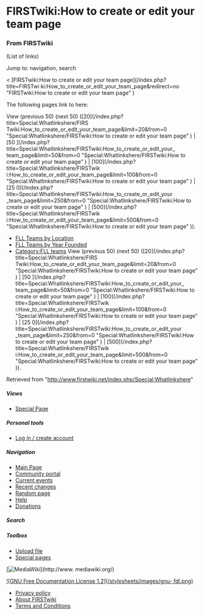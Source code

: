 # FIRSTwiki:How to create or edit your team page

### From FIRSTwiki

(List of links)

Jump to: navigation, search

&lt; [FIRSTwiki:How to create or edit your team page](/index.php?title=FIRSTwi
ki:How_to_create_or_edit_your_team_page&redirect=no "FIRSTwiki:How to create
or edit your team page" )  

The following pages link to here:

View (previous 50) (next 50) ([20](/index.php?title=Special:Whatlinkshere/FIRS
Twiki:How_to_create_or_edit_your_team_page&limit=20&from=0
"Special:Whatlinkshere/FIRSTwiki:How to create or edit your team page" ) | [50
](/index.php?title=Special:Whatlinkshere/FIRSTwiki:How_to_create_or_edit_your_
team_page&limit=50&from=0 "Special:Whatlinkshere/FIRSTwiki:How to create or
edit your team page" ) | [100](/index.php?title=Special:Whatlinkshere/FIRSTwik
i:How_to_create_or_edit_your_team_page&limit=100&from=0
"Special:Whatlinkshere/FIRSTwiki:How to create or edit your team page" ) | [25
0](/index.php?title=Special:Whatlinkshere/FIRSTwiki:How_to_create_or_edit_your
_team_page&limit=250&from=0 "Special:Whatlinkshere/FIRSTwiki:How to create or
edit your team page" ) | [500](/index.php?title=Special:Whatlinkshere/FIRSTwik
i:How_to_create_or_edit_your_team_page&limit=500&from=0
"Special:Whatlinkshere/FIRSTwiki:How to create or edit your team page" )).

  * [FLL Teams by Location](/index.php/FLL_Teams_by_Location "FLL Teams by Location" )
  * [FLL Teams by Year Founded](/index.php/FLL_Teams_by_Year_Founded "FLL Teams by Year Founded" )
  * [Category:FLL teams](/index.php/Category:FLL_teams "Category:FLL teams" )
View (previous 50) (next 50) ([20](/index.php?title=Special:Whatlinkshere/FIRS
Twiki:How_to_create_or_edit_your_team_page&limit=20&from=0
"Special:Whatlinkshere/FIRSTwiki:How to create or edit your team page" ) | [50
](/index.php?title=Special:Whatlinkshere/FIRSTwiki:How_to_create_or_edit_your_
team_page&limit=50&from=0 "Special:Whatlinkshere/FIRSTwiki:How to create or
edit your team page" ) | [100](/index.php?title=Special:Whatlinkshere/FIRSTwik
i:How_to_create_or_edit_your_team_page&limit=100&from=0
"Special:Whatlinkshere/FIRSTwiki:How to create or edit your team page" ) | [25
0](/index.php?title=Special:Whatlinkshere/FIRSTwiki:How_to_create_or_edit_your
_team_page&limit=250&from=0 "Special:Whatlinkshere/FIRSTwiki:How to create or
edit your team page" ) | [500](/index.php?title=Special:Whatlinkshere/FIRSTwik
i:How_to_create_or_edit_your_team_page&limit=500&from=0
"Special:Whatlinkshere/FIRSTwiki:How to create or edit your team page" )).

Retrieved from "<http://www.firstwiki.net/index.php/Special:Whatlinkshere>"

##### Views

  * [Special Page](/index.php/Special:Whatlinkshere/FIRSTwiki:How_to_create_or_edit_your_team_page)

##### Personal tools

  * [Log in / create account](/index.php?title=Special:Userlogin&returnto=Special:Whatlinkshere)

[](/index.php/Main_Page "Main Page" )

##### Navigation

  * [Main Page](/index.php/Main_Page)
  * [Community portal](/index.php/FIRSTwiki:Community_portal)
  * [Current events](/index.php/Current_events)
  * [Recent changes](/index.php/Special:Recentchanges)
  * [Random page](/index.php/Special:Random)
  * [Help](/index.php/Help:Contents)
  * [Donations](/index.php/FIRSTwiki:Site_support)

##### Search



##### Toolbox

  * [Upload file](/index.php/Special:Upload)
  * [Special pages](/index.php/Special:Specialpages)

[![MediaWiki](/skins/common/images/poweredby_mediawiki_88x31.png)](http://www.
mediawiki.org/)

[![GNU Free Documentation License 1.2](/stylesheets/images/gnu-
fdl.png)](http://www.gnu.org/copyleft/fdl.html)

  * [Privacy policy](/index.php/FIRSTwiki:Privacy_policy "FIRSTwiki:Privacy policy" )
  * [About FIRSTwiki](/index.php/FIRSTwiki:About "FIRSTwiki:About" )
  * [Terms and Conditions](/index.php/FIRSTwiki:Terms_and_conditions "FIRSTwiki:Terms and conditions" )

